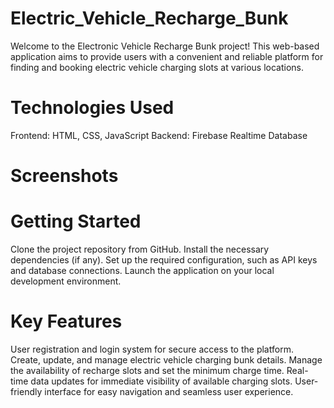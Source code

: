 # Electric_Vehicle_Recharge_Bunk
Welcome to the Electronic Vehicle Recharge Bunk project! This web-based application aims to provide users with a convenient and reliable platform for finding and booking electric vehicle charging slots at various locations.

# Technologies Used
Frontend: HTML, CSS, JavaScript
Backend: Firebase Realtime Database
# Screenshots

# Getting Started
Clone the project repository from GitHub.
Install the necessary dependencies (if any).
Set up the required configuration, such as API keys and database connections.
Launch the application on your local development environment.
# Key Features
User registration and login system for secure access to the platform. Create, update, and manage electric vehicle charging bunk details. Manage the availability of recharge slots and set the minimum charge time. Real-time data updates for immediate visibility of available charging slots. User-friendly interface for easy navigation and seamless user experience.
